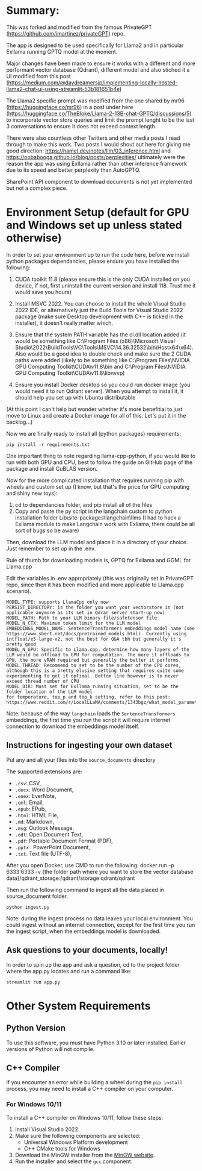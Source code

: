 # Summary:
This was forked and modified from the famous PrivateGPT (https://github.com/imartinez/privateGPT) repo. 

The app is designed to be used specifically for Llama2 and in particular Exllama running GPTQ model at the moment.

Major changes have been made to ensure it works with a different and more performant vector database (Qdrant), different model and also stiched it a UI modified from this post (https://medium.com/@daydreamersjp/implementing-locally-hosted-llama2-chat-ui-using-streamlit-53b181651b4e)

The Llama2 specific prompt was modified from the one shared by mr96 (https://huggingface.co/mr96) in a post under here (https://huggingface.co/TheBloke/Llama-2-13B-chat-GPTQ/discussions/5) to incorporate vector store queries and limit the prompt lenght to be the last 3 conversations to ensure it does not exceed context length.

There were also countless other Twitters and other media posts I read through to make this work. Two posts I would shout out here for giving me good direction: https://hamel.dev/notes/llm/03_inference.html and https://oobabooga.github.io/blog/posts/perplexities/ ultimately were the reason the app was using Exllama rather than other inference framework due to its speed and better perplexity than AutoGPTQ.

SharePoint API component to download documents is not yet implemented but not a complex piece. 

# Environment Setup (default for GPU and Windows set up unless stated otherwise)
In order to set your environment up to run the code here, before we install python packages dependancies, please ensure you have installed the following:

1. CUDA toolkit 11.8 (please ensure this is the only CUDA installed on you device, if not, first uninstall the current version and install 118. Trust me it would save you hours)

2. Install MSVC 2022. You can choose to install the whole Visual  Studio 2022 IDE, or alternatively just the Build Tools for Visual Studio 2022 package (make sure Desktop development with C++ is ticked in the installer), it doesn't really matter which.

3. Ensure that the system PATH variable has the cl.dll location added (it would be something like C:\Program Files (x86)\Microsoft Visual Studio\2022\BuildTools\VC\Tools\MSVC\14.36.32532\bin\Hostx64\x64). Also would be a good idea to double check and make sure the 2 CUDA paths were added (likely to be something like C:\Program Files\NVIDIA GPU Computing Toolkit\CUDA\v11.8\bin and C:\Program Files\NVIDIA GPU Computing Toolkit\CUDA\v11.8\libnvvp)

4. Ensure you install Docker desktop so you could run docker image (you would need it to run Qdrant server). When you attempt to install it, it should help you set up with Ubuntu distributable

(At this point I can't help but wonder whether it's more benefitial to just move to Linux and create a Docker image for all of this. Let's put it in the backlog...)

Now we are finally ready to install all (python packages) requirements:

```shell
pip install -r requirements.txt
```

One important thing to note regarding llama-cpp-python, if you would like to run with both GPU and CPU, best to follow the guide on GitHub page of the package and install CuBLAS version.

Now for the more complicated installation that requires running pip with wheels and custom set up (I know, but that's the price for GPU computing and shiny new toys):

1. cd to dependancies folder, and pip install all of the files
2. Copy and paste the py script in the langchain custom to python installation folder Lib\site-packages\langchain\llms (I had to hack a Exllama module to make Langchain work with Exllama, there could be all sort of bugs so be aware)

Then, download the LLM model and place it in a directory of your choice. Just remember to set up in the .env.

Rule of thumb for downloading models is, GPTQ for Exllama and GGML for Llama.cpp

Edit the variables in .env appropriately (this was originally set in PrivateGPT repo, since then it has been modified and more applicable to Llama.cpp scenario).
```
MODEL_TYPE: supports LlamaCpp only now
PERSIST_DIRECTORY: is the folder you want your vectorstore in (not applicable anymore as its set in Qdran server start-up now)
MODEL_PATH: Path to your LLM binary file/safetensor file
MODEL_N_CTX: Maximum token limit for the LLM model
EMBEDDINGS_MODEL_NAME: SentenceTransformers embeddings model name (see https://www.sbert.net/docs/pretrained_models.html). Currently using intfloat/e5-large-v2, not the best for Q&A tbh but generally it's pretty good
MODEL_N_GPU: Specific to Llama.cpp, determine how many layers of the LLM would be offload to GPU for computation. The more it offloads to GPU, the more vRAM required but generally the better it performs.
MODEL_THREAD: Recommend to set to be the number of the CPU cores, although this is a pretty elusive setting that requires quite some experimenting to get it optimal. Bottom line however is to never exceed thread number of CPU
MODEL_DIR: Must set for Exllama running situation, set to be the folder location of the LLM model
for temperature, top_p and top_k setting, refer to this post: https://www.reddit.com/r/LocalLLaMA/comments/1343bgz/what_model_parameters_is_everyone_using/
```

Note: because of the way `langchain` loads the `SentenceTransformers` embeddings, the first time you run the script it will require internet connection to download the embeddings model itself.

## Instructions for ingesting your own dataset

Put any and all your files into the `source_documents` directory

The supported extensions are:

   - `.csv`: CSV,
   - `.docx`: Word Document,
   - `.enex`: EverNote,
   - `.eml`: Email,
   - `.epub`: EPub,
   - `.html`: HTML File,
   - `.md`: Markdown,
   - `.msg`: Outlook Message,
   - `.odt`: Open Document Text,
   - `.pdf`: Portable Document Format (PDF),
   - `.pptx` : PowerPoint Document,
   - `.txt`: Text file (UTF-8),

After you open Docker, use CMD to run the following: docker run -p 6333:6333 -v {the folder path where you want to store the vector database data}/qdrant_storage:/qdrant/storage qdrant/qdrant

Then run the following command to ingest all the data placed in source_document folder.

```shell
python ingest.py
```

Note: during the ingest process no data leaves your local environment. You could ingest without an internet connection, except for the first time you run the ingest script, when the embeddings model is downloaded.

## Ask questions to your documents, locally!
In order to spin up the app and ask a question, cd to the project folder where the app.py locates and run a command like:

```shell
streamlit run app.py
```

# Other System Requirements

## Python Version
To use this software, you must have Python 3.10 or later installed. Earlier versions of Python will not compile.

## C++ Compiler
If you encounter an error while building a wheel during the `pip install` process, you may need to install a C++ compiler on your computer.

### For Windows 10/11
To install a C++ compiler on Windows 10/11, follow these steps:

1. Install Visual Studio 2022.
2. Make sure the following components are selected:
   * Universal Windows Platform development
   * C++ CMake tools for Windows
3. Download the MinGW installer from the [MinGW website](https://sourceforge.net/projects/mingw/).
4. Run the installer and select the `gcc` component.
